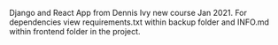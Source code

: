 Django and React App from Dennis Ivy new course Jan 2021. For dependencies view requirements.txt within backup folder and INFO.md within frontend folder in the project.
